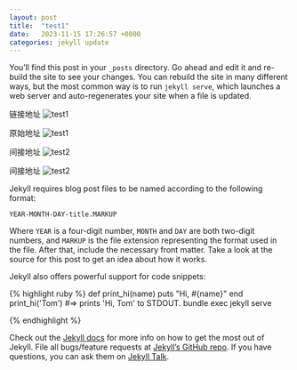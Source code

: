 ```yaml
---
layout: post
title:  "test1"
date:   2023-11-15 17:26:57 +0000
categories: jekyll update
---
```

You’ll find this post in your `_posts` directory. Go ahead and edit it and re-build the site to see your changes. You can rebuild the site in many different ways, but the most common way is to run `jekyll serve`, which launches a web server and auto-regenerates your site when a file is updated.

链接地址
![test1](https://github.com/JiaoZexin/jiaozexin.github.io/blob/a1c7a9bb904030a6ac7f6e13ee158edf202c9620/docs/images/dji_fly_20230511_113926%20am_401_1683794393031_photo.JPG?raw=true)

原始地址
![test1](https://github.com/JiaoZexin/jiaozexin.github.io/blob/gh-pages/docs/images/dji_fly_20230511_113926%20am_401_1683794393031_photo.JPG)

间接地址
![test2](../images/dji_fly_20230511_113926%20am_401_1683794393031_photo.JPG)

间接地址
![test2](/jiaozexin.github.io/docs/images/dji_fly_20230511_113926%20am_401_1683794393031_photo.JPG)

Jekyll requires blog post files to be named according to the following format:

`YEAR-MONTH-DAY-title.MARKUP`

Where `YEAR` is a four-digit number, `MONTH` and `DAY` are both two-digit numbers, and `MARKUP` is the file extension representing the format used in the file. After that, include the necessary front matter. Take a look at the source for this post to get an idea about how it works.

Jekyll also offers powerful support for code snippets:

{% highlight ruby %}
def print_hi(name)
  puts "Hi, #{name}"
end
print_hi('Tom')
#=> prints 'Hi, Tom' to STDOUT.
bundle exec jekyll serve

{% endhighlight %}

Check out the [Jekyll docs][jekyll-docs] for more info on how to get the most out of Jekyll. File all bugs/feature requests at [Jekyll’s GitHub repo][jekyll-gh]. If you have questions, you can ask them on [Jekyll Talk][jekyll-talk].

[jekyll-docs]: https://jekyllrb.com/docs/home
[jekyll-gh]:   https://github.com/jekyll/jekyll
[jekyll-talk]: https://talk.jekyllrb.com/
